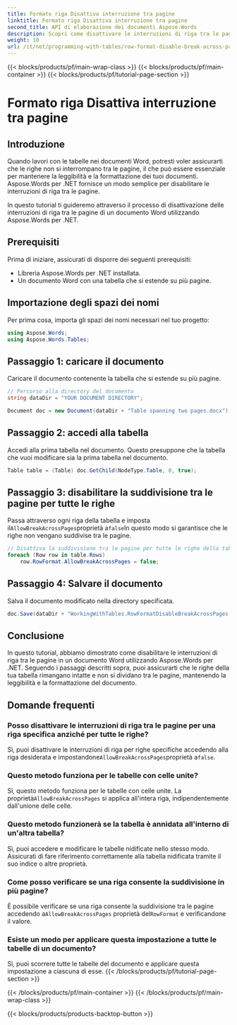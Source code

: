 ```yaml
---
title: Formato riga Disattiva interruzione tra pagine
linktitle: Formato riga Disattiva interruzione tra pagine
second_title: API di elaborazione dei documenti Aspose.Words
description: Scopri come disattivare le interruzioni di riga tra le pagine nei documenti Word utilizzando Aspose.Words per .NET per mantenere la leggibilità e la formattazione delle tabelle.
weight: 10
url: /it/net/programming-with-tables/row-format-disable-break-across-pages/
---
```


{{< blocks/products/pf/main-wrap-class >}}
{{< blocks/products/pf/main-container >}}
{{< blocks/products/pf/tutorial-page-section >}}

# Formato riga Disattiva interruzione tra pagine

## Introduzione

Quando lavori con le tabelle nei documenti Word, potresti voler assicurarti che le righe non si interrompano tra le pagine, il che può essere essenziale per mantenere la leggibilità e la formattazione dei tuoi documenti. Aspose.Words per .NET fornisce un modo semplice per disabilitare le interruzioni di riga tra le pagine.

In questo tutorial ti guideremo attraverso il processo di disattivazione delle interruzioni di riga tra le pagine di un documento Word utilizzando Aspose.Words per .NET.

## Prerequisiti

Prima di iniziare, assicurati di disporre dei seguenti prerequisiti:
- Libreria Aspose.Words per .NET installata.
- Un documento Word con una tabella che si estende su più pagine.

## Importazione degli spazi dei nomi

Per prima cosa, importa gli spazi dei nomi necessari nel tuo progetto:

```csharp
using Aspose.Words;
using Aspose.Words.Tables;
```

## Passaggio 1: caricare il documento

Caricare il documento contenente la tabella che si estende su più pagine.

```csharp
// Percorso alla directory del documento
string dataDir = "YOUR DOCUMENT DIRECTORY";

Document doc = new Document(dataDir + "Table spanning two pages.docx");
```

## Passaggio 2: accedi alla tabella

Accedi alla prima tabella nel documento. Questo presuppone che la tabella che vuoi modificare sia la prima tabella nel documento.

```csharp
Table table = (Table) doc.GetChild(NodeType.Table, 0, true);
```

## Passaggio 3: disabilitare la suddivisione tra le pagine per tutte le righe

 Passa attraverso ogni riga della tabella e imposta il`AllowBreakAcrossPages`proprietà a`false`In questo modo si garantisce che le righe non vengano suddivise tra le pagine.

```csharp
// Disattiva la suddivisione tra le pagine per tutte le righe della tabella.
foreach (Row row in table.Rows)
    row.RowFormat.AllowBreakAcrossPages = false;
```

## Passaggio 4: Salvare il documento

Salva il documento modificato nella directory specificata.

```csharp
doc.Save(dataDir + "WorkingWithTables.RowFormatDisableBreakAcrossPages.docx");
```

## Conclusione

In questo tutorial, abbiamo dimostrato come disabilitare le interruzioni di riga tra le pagine in un documento Word utilizzando Aspose.Words per .NET. Seguendo i passaggi descritti sopra, puoi assicurarti che le righe della tua tabella rimangano intatte e non si dividano tra le pagine, mantenendo la leggibilità e la formattazione del documento.

## Domande frequenti

### Posso disattivare le interruzioni di riga tra le pagine per una riga specifica anziché per tutte le righe?  
 Sì, puoi disattivare le interruzioni di riga per righe specifiche accedendo alla riga desiderata e impostandone`AllowBreakAcrossPages`proprietà a`false`.

### Questo metodo funziona per le tabelle con celle unite?  
 Sì, questo metodo funziona per le tabelle con celle unite. La proprietà`AllowBreakAcrossPages` si applica all'intera riga, indipendentemente dall'unione delle celle.

### Questo metodo funzionerà se la tabella è annidata all'interno di un'altra tabella?  
Sì, puoi accedere e modificare le tabelle nidificate nello stesso modo. Assicurati di fare riferimento correttamente alla tabella nidificata tramite il suo indice o altre proprietà.

### Come posso verificare se una riga consente la suddivisione in più pagine?  
 È possibile verificare se una riga consente la suddivisione tra le pagine accedendo a`AllowBreakAcrossPages` proprietà del`RowFormat` e verificandone il valore.

### Esiste un modo per applicare questa impostazione a tutte le tabelle di un documento?  
Sì, puoi scorrere tutte le tabelle del documento e applicare questa impostazione a ciascuna di esse.
{{< /blocks/products/pf/tutorial-page-section >}}

{{< /blocks/products/pf/main-container >}}
{{< /blocks/products/pf/main-wrap-class >}}

{{< blocks/products/products-backtop-button >}}
